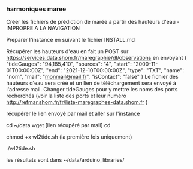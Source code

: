 ### harmoniques maree
Créer les fichiers de prédiction de marée à partir des hauteurs d'eau - IMPROPRE A LA NAVIGATION


Preparer l'instance en suivant le fichier INSTALL.md


Récupérer les hauteurs d'eau en fait un POST sur https://services.data.shom.fr/maregraphie/dl/observations
en envoyant 
{
  "tideGauges": "94,185,410",
  "sources": "4",
  "start": "2000-11-01T00:00:00Z",
  "end": "2021-12-10T00:00:00Z",
  "type": "TXT",
  "name": "nom",
  "mail": "monmail@mail.fr",
  "isContact": "false"
}
Le fichier des hauteurs d'eau sera créé et un lien de téléchargement sera envoyé à l'adresse mail. 
Changer tideGauges pour y mettre les noms des ports recherchés (voir la liste des ports et leur numéro http://refmar.shom.fr/fr/liste-maregraphes-data.shom.fr )


récupérer le lien envoyé par mail et aller sur l'instance

cd ~/data
wget [lien récupéré par mail]
cd

chmod +x wl2tide.sh (la première fois uniquement)

./wl2tide.sh

les résultats sont dans  ~/data/arduino_libraries/


